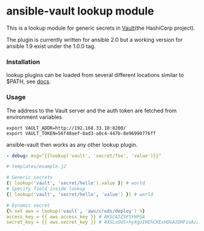 # ansible-vault lookup module
This is a lookup module for generic secrets in [Vault](https://vaultproject.io/)(the HashiCorp project).

The plugin is currently written for ansible 2.0 but a working version for ansible 1.9 exist under the 1.0.0 tag.

### Installation
lookup plugins can be loaded from several different locations similar to $PATH, see [docs](http://docs.ansible.com/ansible/intro_configuration.html#lookup-plugins).

### Usage
The address to the Vault server and the auth token are fetched from environment variables

    export VAULT_ADDR=http://192.168.33.10:8200/
    export VAULT_TOKEN=56f48aef-8ad3-a0c4-447b-8e96990776ff

ansible-vault then works as any other lookup plugin.

```yaml
- debug: msg="{{lookup('vault', 'secret/foo', 'value')}}"
```

```yaml
# templates/example.j2

# Generic secrets
{{ lookup('vault', 'secret/hello').value }} # world
# Specify field inside lookup
{{ lookup('vault', 'secret/hello', 'value') }} # world

# Dynamic secret
{% set aws = lookup('vault', 'aws/creds/deploy') %}
access_key = {{ aws.access_key }} # AKSCAIZSFSYHFGA
secret_key = {{ aws.secret_key }} # 4XSLxDUS+hyXgoIHEhCKExHDGAJDHFiUA/adi
```
